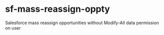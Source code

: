 # sf-mass-reassign-oppty
Salesforce mass reassign opportunities without Modify-All data permission on user
